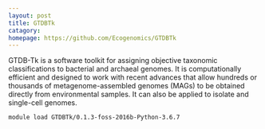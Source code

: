 ```yaml
---
layout: post
title: GTDBTk
catagory:  
homepage: https://github.com/Ecogenomics/GTDBTk
---
```

GTDB-Tk is a software toolkit for assigning objective taxonomic classifications to bacterial and archaeal genomes. It is computationally efficient and designed to work with recent advances that allow hundreds or thousands of metagenome-assembled genomes (MAGs) to be obtained directly from environmental samples. It can also be applied to isolate and single-cell genomes.
```
module load GTDBTk/0.1.3-foss-2016b-Python-3.6.7
```
